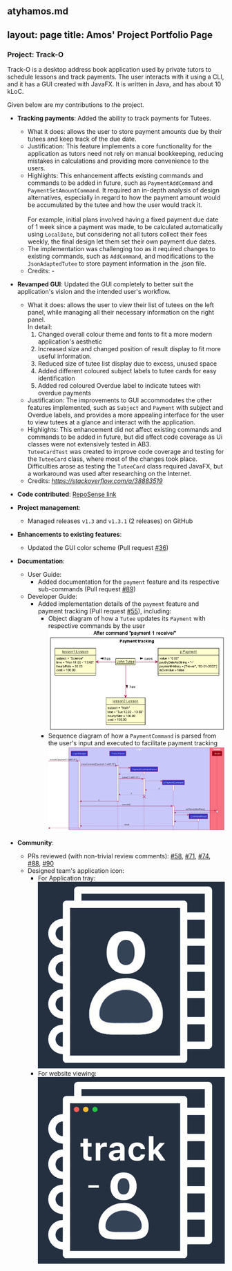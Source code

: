 atyhamos.md
---
layout: page
title: Amos' Project Portfolio Page
---

### Project: Track-O

Track-O is a desktop address book application used by private tutors to schedule lessons and track payments. The user interacts with it using a CLI, and it has a GUI created with JavaFX. It is written in Java, and has about 10 kLoC.

Given below are my contributions to the project.

* **Tracking payments**: Added the ability to track payments for Tutees.
  * What it does: allows the user to store payment amounts due by their tutees and keep track of the due date.
  * Justification: This feature implements a core functionality for the application as tutors need not rely on manual bookkeeping, reducing mistakes in calculations and providing more convenience to the users.
  * Highlights: This enhancement affects existing commands and commands to be added in future, such as `PaymentAddCommand` and `PaymentSetAmountCommand`.
  It required an in-depth analysis of design alternatives, especially in regard to how the payment amount would be accumulated by the tutee and how the user would track it.
  <br><br>
  For example, initial plans involved having a fixed payment due date of 1 week since a payment was made, to be calculated automatically using `LocalDate`, but considering not all tutors collect their fees weekly, the final design let them set their own payment due dates.
  * The implementation was challenging too as it required changes to existing commands, such as `AddCommand`, and modifications to the `JsonAdaptedTutee` to store payment information in the .json file.
  * Credits: *-*

* **Revamped GUI**: Updated the GUI completely to better suit the application's vision and the intended user's workflow.
  * What it does: allows the user to view their list of tutees on the left panel, while managing all their necessary information on the right panel.
  <br> In detail:
    1. Changed overall colour theme and fonts to fit a more modern application's aesthetic
    2. Increased size and changed position of result display to fit more useful information.
    3. Reduced size of tutee list display due to excess, unused space
    4. Added different coloured subject labels to tutee cards for easy identification
    5. Added red coloured Overdue label to indicate tutees with overdue payments
  * Justification: The improvements to GUI accommodates the other features implemented, such as `Subject` and `Payment` with subject and Overdue labels,
  and provides a more appealing interface for the user to view tutees at a glance and interact with the application.
  * Highlights: This enhancement did not affect existing commands and commands to be added in future, but did affect code coverage as Ui classes were not extensively tested in AB3.
  <br> `TuteeCardTest` was created to improve code coverage and testing for the `TuteeCard` class, where most of the changes took place.
  Difficulties arose as testing the `TuteeCard` class required JavaFX, but a workaround was used after researching on the Internet.
  * Credits: *https://stackoverflow.com/a/38883519*

* **Code contributed**: [RepoSense link](https://nus-cs2103-ay2122s1.github.io/tp-dashboard/?search=&sort=groupTitle&sortWithin=title&timeframe=commit&mergegroup=&groupSelect=groupByRepos&breakdown=true&checkedFileTypes=docs~functional-code~test-code~other&since=2021-09-17&tabOpen=true&tabType=authorship&tabAuthor=atyhamos&tabRepo=AY2122S1-CS2103T-F12-3%2Ftp%5Bmaster%5D&authorshipIsMergeGroup=false&authorshipFileTypes=docs~functional-code~test-code~other&authorshipIsBinaryFileTypeChecked=false)

* **Project management**:
  * Managed releases `v1.3` and `v1.3.1` (2 releases) on GitHub

* **Enhancements to existing features**:
  * Updated the GUI color scheme (Pull request [\#36](https://github.com/AY2122S1-CS2103T-F12-3/tp/pull/36))

* **Documentation**:
  * User Guide:
    * Added documentation for the `payment` feature and its respective sub-commands (Pull request [\#89](https://github.com/AY2122S1-CS2103T-F12-3/tp/pull/89))
  * Developer Guide:
    * Added implementation details of the `payment` feature and payment tracking (Pull request [\#55](https://github.com/AY2122S1-CS2103T-F12-3/tp/pull/55)), including:
      * Object diagram of how a `Tutee` updates its `Payment` with respective commands by the user
      <br>![](../images/PaymentTracking6.png)
      * Sequence diagram of how a `PaymentCommand` is parsed from the user's input and executed to facilitate payment tracking
      <br>![](../images/PaymentSequenceDiagram.png)

* **Community**:
  * PRs reviewed (with non-trivial review comments): [\#58](https://github.com/AY2122S1-CS2103T-F12-3/tp/pull/58),
  [\#71](https://github.com/AY2122S1-CS2103T-F12-3/tp/pull/71),
  [\#74](https://github.com/AY2122S1-CS2103T-F12-3/tp/pull/74),
  [\#88](https://github.com/AY2122S1-CS2103T-F12-3/tp/pull/88),
  [\#90](https://github.com/AY2122S1-CS2103T-F12-3/tp/pull/90)
  * Designed team's application icon:
    * For Application tray: ![Application tray](../../src/main/resources/images/tracko_logo.png)
    * For website viewing:![For website](../images/tracko_logo_docs.png)

